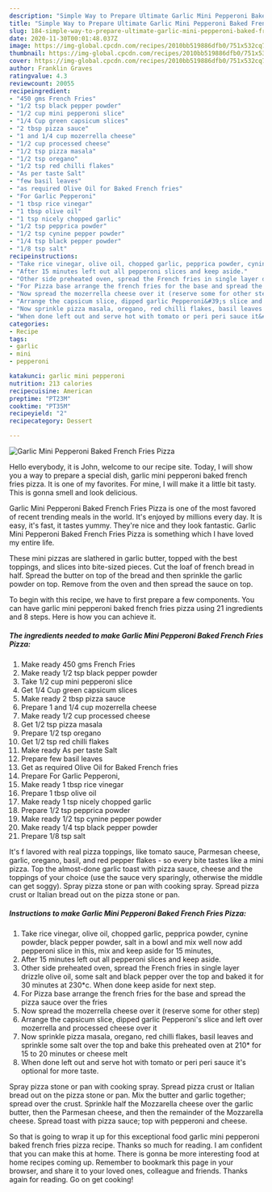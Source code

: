 ```yaml
---
description: "Simple Way to Prepare Ultimate Garlic Mini Pepperoni Baked French Fries Pizza"
title: "Simple Way to Prepare Ultimate Garlic Mini Pepperoni Baked French Fries Pizza"
slug: 184-simple-way-to-prepare-ultimate-garlic-mini-pepperoni-baked-french-fries-pizza
date: 2020-11-30T00:01:48.037Z
image: https://img-global.cpcdn.com/recipes/2010bb519886dfb0/751x532cq70/garlic-mini-pepperoni-baked-french-fries-pizza-recipe-main-photo.jpg
thumbnail: https://img-global.cpcdn.com/recipes/2010bb519886dfb0/751x532cq70/garlic-mini-pepperoni-baked-french-fries-pizza-recipe-main-photo.jpg
cover: https://img-global.cpcdn.com/recipes/2010bb519886dfb0/751x532cq70/garlic-mini-pepperoni-baked-french-fries-pizza-recipe-main-photo.jpg
author: Franklin Graves
ratingvalue: 4.3
reviewcount: 20055
recipeingredient:
- "450 gms French Fries"
- "1/2 tsp black pepper powder"
- "1/2 cup mini pepperoni slice"
- "1/4 Cup green capsicum slices"
- "2 tbsp pizza sauce"
- "1 and 1/4 cup mozerrella cheese"
- "1/2 cup processed cheese"
- "1/2 tsp pizza masala"
- "1/2 tsp oregano"
- "1/2 tsp red chilli flakes"
- "As per taste Salt"
- "few basil leaves"
- "as required Olive Oil for Baked French fries"
- "For Garlic Pepperoni"
- "1 tbsp rice vinegar"
- "1 tbsp olive oil"
- "1 tsp nicely chopped garlic"
- "1/2 tsp pepprica powder"
- "1/2 tsp cynine pepper powder"
- "1/4 tsp black pepper powder"
- "1/8 tsp salt"
recipeinstructions:
- "‌Take rice vinegar, olive oil, chopped garlic, pepprica powder, cynine powder, black pepper powder, salt in a bowl and mix well now add pepperoni slice in this, mix and keep aside for 15 minutes,"
- "After 15 minutes left out all pepperoni slices and keep aside."
- "Other side preheated oven, spread the French fries in single layer drizzle olive oil, some salt and black pepper over the top and baked it for 30 minutes at 230*c. When done keep aside for next step."
- "For Pizza base arrange the french fries for the base and spread the pizza sauce over the fries"
- "Now spread the mozerrella cheese over it (reserve some for other step)"
- "Arrange the capsicum slice, dipped garlic Pepperoni&#39;s slice and left over mozerrella and processed cheese over it"
- "‌Now sprinkle pizza masala, oregano, red chilli flakes, basil leaves and sprinkle some salt over the top and bake this preheated oven at 210* for 15 to 20 minutes or cheese melt"
- "When done left out and serve hot with tomato or peri peri sauce it&#39;s optional for more taste."
categories:
- Recipe
tags:
- garlic
- mini
- pepperoni

katakunci: garlic mini pepperoni 
nutrition: 213 calories
recipecuisine: American
preptime: "PT23M"
cooktime: "PT35M"
recipeyield: "2"
recipecategory: Dessert

---
```



![Garlic Mini Pepperoni Baked French Fries Pizza](https://img-global.cpcdn.com/recipes/2010bb519886dfb0/751x532cq70/garlic-mini-pepperoni-baked-french-fries-pizza-recipe-main-photo.jpg)

Hello everybody, it is John, welcome to our recipe site. Today, I will show you a way to prepare a special dish, garlic mini pepperoni baked french fries pizza. It is one of my favorites. For mine, I will make it a little bit tasty. This is gonna smell and look delicious.

Garlic Mini Pepperoni Baked French Fries Pizza is one of the most favored of recent trending meals in the world. It's enjoyed by millions every day. It is easy, it's fast, it tastes yummy. They're nice and they look fantastic. Garlic Mini Pepperoni Baked French Fries Pizza is something which I have loved my entire life.

These mini pizzas are slathered in garlic butter, topped with the best toppings, and slices into bite-sized pieces. Cut the loaf of french bread in half. Spread the butter on top of the bread and then sprinkle the garlic powder on top. Remove from the oven and then spread the sauce on top.


To begin with this recipe, we have to first prepare a few components. You can have garlic mini pepperoni baked french fries pizza using 21 ingredients and 8 steps. Here is how you can achieve it.

<!--inarticleads1-->

##### The ingredients needed to make Garlic Mini Pepperoni Baked French Fries Pizza:

1. Make ready 450 gms French Fries
1. Make ready 1/2 tsp black pepper powder
1. Take 1/2 cup mini pepperoni slice
1. Get 1/4 Cup green capsicum slices
1. Make ready 2 tbsp pizza sauce
1. Prepare 1 and 1/4 cup mozerrella cheese
1. Make ready 1/2 cup processed cheese
1. Get 1/2 tsp pizza masala
1. Prepare 1/2 tsp oregano
1. Get 1/2 tsp red chilli flakes
1. Make ready As per taste Salt
1. Prepare few basil leaves
1. Get as required Olive Oil for Baked French fries
1. Prepare For Garlic Pepperoni,
1. Make ready 1 tbsp rice vinegar
1. Prepare 1 tbsp olive oil
1. Make ready 1 tsp nicely chopped garlic
1. Prepare 1/2 tsp pepprica powder
1. Make ready 1/2 tsp cynine pepper powder
1. Make ready 1/4 tsp black pepper powder
1. Prepare 1/8 tsp salt


It&#39;s f lavored with real pizza toppings, like tomato sauce, Parmesan cheese, garlic, oregano, basil, and red pepper flakes - so every bite tastes like a mini pizza. Top the almost-done garlic toast with pizza sauce, cheese and the toppings of your choice (use the sauce very sparingly, otherwise the middle can get soggy). Spray pizza stone or pan with cooking spray. Spread pizza crust or Italian bread out on the pizza stone or pan. 

<!--inarticleads2-->

##### Instructions to make Garlic Mini Pepperoni Baked French Fries Pizza:

1. ‌Take rice vinegar, olive oil, chopped garlic, pepprica powder, cynine powder, black pepper powder, salt in a bowl and mix well now add pepperoni slice in this, mix and keep aside for 15 minutes,
1. After 15 minutes left out all pepperoni slices and keep aside.
1. Other side preheated oven, spread the French fries in single layer drizzle olive oil, some salt and black pepper over the top and baked it for 30 minutes at 230*c. When done keep aside for next step.
1. For Pizza base arrange the french fries for the base and spread the pizza sauce over the fries
1. Now spread the mozerrella cheese over it (reserve some for other step)
1. Arrange the capsicum slice, dipped garlic Pepperoni&#39;s slice and left over mozerrella and processed cheese over it
1. ‌Now sprinkle pizza masala, oregano, red chilli flakes, basil leaves and sprinkle some salt over the top and bake this preheated oven at 210* for 15 to 20 minutes or cheese melt
1. When done left out and serve hot with tomato or peri peri sauce it&#39;s optional for more taste.


Spray pizza stone or pan with cooking spray. Spread pizza crust or Italian bread out on the pizza stone or pan. Mix the butter and garlic together; spread over the crust. Sprinkle half the Mozzarella cheese over the garlic butter, then the Parmesan cheese, and then the remainder of the Mozzarella cheese. Spread toast with pizza sauce; top with pepperoni and cheese. 

So that is going to wrap it up for this exceptional food garlic mini pepperoni baked french fries pizza recipe. Thanks so much for reading. I am confident that you can make this at home. There is gonna be more interesting food at home recipes coming up. Remember to bookmark this page in your browser, and share it to your loved ones, colleague and friends. Thanks again for reading. Go on get cooking!
